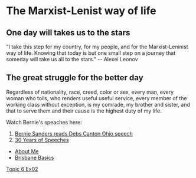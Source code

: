 # The Marxist-Lenist way of life

## One day will takes us to the stars 

"I take this step for my country, for my people, and for the Marxist-Leninist way of life. Knowing that today is but one small step on a journey that someday will take us all to the stars." -- Alexei Leonov

## The great struggle for the better day

Regardless of nationality, race, creed, color or sex, every man, every woman who toils, who renders useful useful service, every member of the working class without exception, is my comrade, my brother and sister, and that to serve them and their cause is the highest duty of my life.

Watch Bernie's speaches here:  
1. [Bernie Sanders reads Debs Canton Ohio speech](https://youtu.be/DmsODPlwdVI)  
2. [30 Years of Speeches](https://youtu.be/SYxZfksAyco)

- [About Me](about-me.md)
- [Brisbane Basics](brisbane-basics.md)

[Topic 6 Ex02](Topic-6-Tkinter-Ex02-for-loop-for-buttons.md)